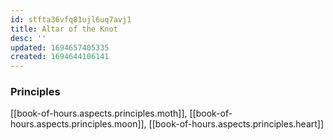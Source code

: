 ```yaml
---
id: stfta36vfq81ujl6uq7avj1
title: Altar of the Knot
desc: ''
updated: 1694657405335
created: 1694644106141
---
```


### Principles

[[book-of-hours.aspects.principles.moth]], [[book-of-hours.aspects.principles.moon]], [[book-of-hours.aspects.principles.heart]]  

